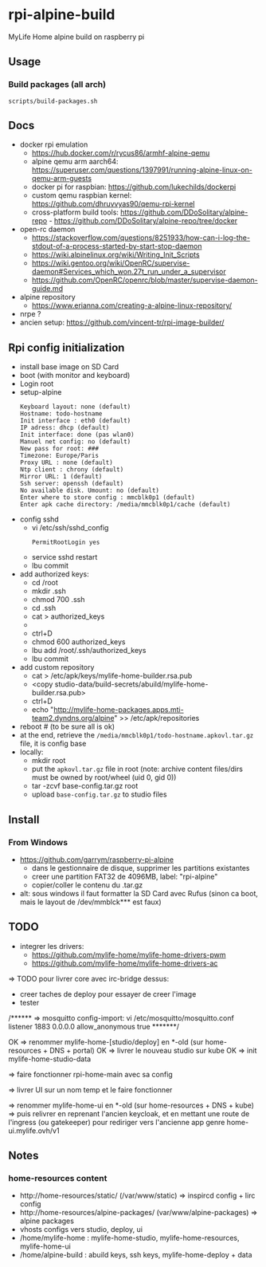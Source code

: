 # rpi-alpine-build
MyLife Home alpine build on raspberry pi

## Usage

### Build packages (all arch)

```
scripts/build-packages.sh
```

## Docs

- docker rpi emulation
  - https://hub.docker.com/r/rycus86/armhf-alpine-qemu
  - alpine qemu arm aarch64: https://superuser.com/questions/1397991/running-alpine-linux-on-qemu-arm-guests
  - docker pi for raspbian: https://github.com/lukechilds/dockerpi
  - custom qemu raspbian kernel: https://github.com/dhruvvyas90/qemu-rpi-kernel
  - cross-platform build tools: https://github.com/DDoSolitary/alpine-repo - https://github.com/DDoSolitary/alpine-repo/tree/docker
- open-rc daemon
  - https://stackoverflow.com/questions/8251933/how-can-i-log-the-stdout-of-a-process-started-by-start-stop-daemon
  - https://wiki.alpinelinux.org/wiki/Writing_Init_Scripts
  - https://wiki.gentoo.org/wiki/OpenRC/supervise-daemon#Services_which_won.27t_run_under_a_supervisor
  - https://github.com/OpenRC/openrc/blob/master/supervise-daemon-guide.md
- alpine repository
  - https://www.erianna.com/creating-a-alpine-linux-repository/
- nrpe ?
- ancien setup: https://github.com/vincent-tr/rpi-image-builder/

## Rpi config initialization
- install base image on SD Card
- boot (with monitor and keyboard)
- Login root
- setup-alpine
    ```
    Keyboard layout: none (default)
    Hostname: todo-hostname
    Init interface : eth0 (default)
    IP adress: dhcp (default)
    Init interface: done (pas wlan0)
    Manuel net config: no (default)
    New pass for root: ###
    Timezone: Europe/Paris
    Proxy URL : none (default)
    Ntp client : chrony (default)
    Mirror URL: 1 (default)
    Ssh server: openssh (default)
    No available disk. Umount: no (default)
    Enter where to store config : mmcblk0p1 (default)
    Enter apk cache directory: /media/mmcblk0p1/cache (default)
    ```
- config sshd
  - vi /etc/ssh/sshd_config
      ```
      PermitRootLogin yes
      ```
  - service sshd restart
  - lbu commit
- add authorized keys:
  - cd /root
  - mkdir .ssh
  - chmod 700 .ssh
  - cd .ssh
  - cat > authorized_keys
  - <add pub key>
  - ctrl+D
  - chmod 600 authorized_keys
  - lbu add /root/.ssh/authorized_keys
  - lbu commit
- add custom repository
  - cat > /etc/apk/keys/mylife-home-builder.rsa.pub
  - <copy studio-data/build-secrets/abuild/mylife-home-builder.rsa.pub>
  - ctrl+D
  - echo "http://mylife-home-packages.apps.mti-team2.dyndns.org/alpine" >> /etc/apk/repositories
- reboot # (to be sure all is ok)
- at the end, retrieve the `/media/mmcblk0p1/todo-hostname.apkovl.tar.gz` file, it is config base
- locally:
  - mkdir root
  - put the `apkovl.tar.gz` file in root (note: archive content files/dirs must be owned by root/wheel (uid 0, gid 0))
  - tar -zcvf base-config.tar.gz root
  - upload `base-config.tar.gz` to studio files

## Install

### From Windows

 - https://github.com/garrym/raspberry-pi-alpine
   - dans le gestionnaire de disque, supprimer les partitions existantes
   - creer une partition FAT32 de 4096MB, label: "rpi-alpine"
   - copier/coller le contenu du .tar.gz
 - alt: sous windows il faut formatter la SD Card avec Rufus (sinon ca boot, mais le layout de /dev/mmblck*** est faux)

## TODO

- integrer les drivers:
  - https://github.com/mylife-home/mylife-home-drivers-pwm
  - https://github.com/mylife-home/mylife-home-drivers-ac

=> TODO pour livrer core avec irc-bridge dessus:
 - creer taches de deploy pour essayer de creer l'image
 - tester

/******
=> mosquitto config-import:
vi /etc/mosquitto/mosquitto.conf
listener 1883 0.0.0.0
allow_anonymous true
*******/

OK => renommer mylife-home-[studio/deploy] en *-old (sur home-resources + DNS + portal)
OK => livrer le nouveau studio sur kube
OK => init mylife-home-studio-data

=> faire fonctionner rpi-home-main avec sa config

=> livrer UI sur un nom temp et le faire fonctionner

=> renommer mylife-home-ui en *-old (sur home-resources + DNS + kube)
=> puis relivrer en reprenant l'ancien keycloak, et en mettant une route de l'ingress (ou gatekeeper) pour rediriger vers l'ancienne app genre home-ui.mylife.ovh/v1

## Notes

### home-resources content
 - http://home-resources/static/ (/var/www/static) => inspircd config + lirc config
 - http://home-resources/alpine-packages/ (var/www/alpine-packages) => alpine packages
 - vhosts configs vers studio, deploy, ui
 - /home/mylife-home : mylife-home-studio, mylife-home-resources, mylife-home-ui
 - /home/alpine-build : abuild keys, ssh keys, mylife-home-deploy + data